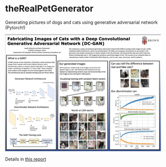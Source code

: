 # theRealPetGenerator
Generating pictures of dogs and cats using generative adversarial network (Pytorch!)

![Project Overview](poster_pic.png)

Details in [this report](https://github.com/syamamo1/theRealPetGenerator/blob/main/CS1430_theRealPetGenerator_FinalProjectReport.pdf)
